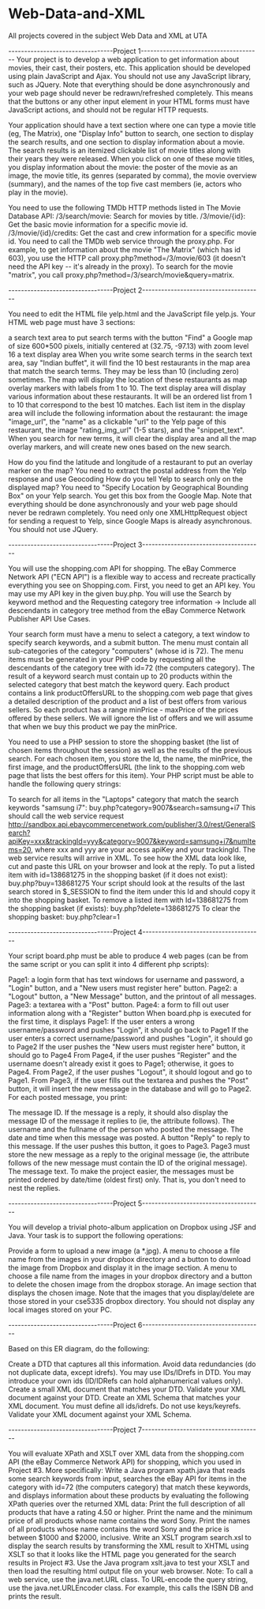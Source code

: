 # Web-Data-and-XML
All projects covered in the subject Web Data and XML at UTA


---------------------------------Project 1--------------------------------------
Your project is to develop a web application to get information about movies, their cast, their posters, etc. This application should be developed using plain JavaScript and Ajax. You should not use any JavaScript library, such as JQuery. Note that everything should be done asynchronously and your web page should never be redrawn/refreshed completely. This means that the buttons or any other input element in your HTML forms must have JavaScript actions, and should not be regular HTTP requests.

Your application should have a text section where one can type a movie title (eg, The Matrix), one "Display Info" button to search, one section to display the search results, and one section to display information about a movie. The search results is an itemized clickable list of movie titles along with their years they were released. When you click on one of these movie titles, you display information about the movie: the poster of the movie as an image, the movie title, its genres (separated by comma), the movie overview (summary), and the names of the top five cast members (ie, actors who play in the movie).

You need to use the following TMDb HTTP methods listed in The Movie Database API:
/3/search/movie: Search for movies by title.
/3/movie/{id}: Get the basic movie information for a specific movie id.
/3/movie/{id}/credits: Get the cast and crew information for a specific movie id.
You need to call the TMDb web service through the proxy.php. For example, to get information about the movie "The Matrix" (which has id 603), you use the HTTP call proxy.php?method=/3/movie/603 (it doesn't need the API key -- it's already in the proxy). To search for the movie "matrix", you call proxy.php?method=/3/search/movie&query=matrix.


---------------------------------Project 2--------------------------------------

You need to edit the HTML file yelp.html and the JavaScript file yelp.js. Your HTML web page must have 3 sections:

a search text area to put search terms with the button "Find"
a Google map of size 600*500 pixels, initially centered at (32.75, -97.13) with zoom level 16
a text display area
When you write some search terms in the search text area, say "Indian buffet", it will find the 10 best restaurants in the map area that match the search terms. They may be less than 10 (including zero) sometimes. The map will display the location of these restaurants as map overlay markers with labels from 1 to 10. The text display area will display various information about these restaurants. It will be an ordered list from 1 to 10 that correspond to the best 10 matches. Each list item in the display area will include the following information about the restaurant: the image "image_url", the "name" as a clickable "url" to the Yelp page of this restaurant, the image "rating_img_url" (1-5 stars), and the "snippet_text". When you search for new terms, it will clear the display area and all the map overlay markers, and will create new ones based on the new search.

How do you find the latitude and longitude of a restaurant to put an overlay marker on the map? You need to extract the postal address from the Yelp response and use Geocoding
How do you tell Yelp to search only on the displayed map? You need to "Specify Location by Geographical Bounding Box" on your Yelp search. You get this box from the Google Map.
Note that everything should be done asynchronously and your web page should never be redrawn completely. You need only one XMLHttpRequest object for sending a request to Yelp, since Google Maps is already asynchronous. You should not use JQuery.

---------------------------------Project 3--------------------------------------

You will use the shopping.com API for shopping. The eBay Commerce Network API ("ECN API") is a flexible way to access and recreate practically everything you see on Shopping.com. First, you need to get an API key. You may use my API key in the given buy.php. You will use the Search by keyword method and the Requesting category tree information -> Include all descendants in category tree method from the eBay Commerce Network Publisher API Use Cases.

Your search form must have a menu to select a category, a text window to specify search keywords, and a submit button. The menu must contain all sub-categories of the category "computers" (whose id is 72). The menu items must be generated in your PHP code by requesting all the descendants of the category tree with id=72 (the computers category). The result of a keyword search must contain up to 20 products within the selected category that best match the keyword query. Each product contains a link productOffersURL to the shopping.com web page that gives a detailed description of the product and a list of best offers from various sellers. So each product has a range minPrice - maxPrice of the prices offered by these sellers. We will ignore the list of offers and we will assume that when we buy this product we pay the minPrice.

You need to use a PHP session to store the shopping basket (the list of chosen items throughout the session) as well as the results of the previous search. For each chosen item, you store the Id, the name, the minPrice, the first image, and the productOffersURL (the link to the shopping.com web page that lists the best offers for this item). Your PHP script must be able to handle the following query strings:

To search for all items in the "Laptops" category that match the search keywords "samsung i7":
buy.php?category=9007&search=samsung+i7
This should call the web service request http://sandbox.api.ebaycommercenetwork.com/publisher/3.0/rest/GeneralSearch?apiKey=xxx&trackingId=yyy&category=9007&keyword=samsung+i7&numItems=20, where xxx and yyy are your access apiKey and your trackingId. The web service results will arrive in XML. To see how the XML data look like, cut and paste this URL on your browser and look at the reply.
To put a listed item with id=138681275 in the shopping basket (if it does not exist):
buy.php?buy=138681275
Your script should look at the results of the last search stored in $_SESSION to find the item under this Id and should copy it into the shopping basket.
To remove a listed item with Id=138681275 from the shopping basket (if exists):
buy.php?delete=138681275
To clear the shopping basket:
buy.php?clear=1

---------------------------------Project 4--------------------------------------

Your script board.php must be able to produce 4 web pages (can be from the same script or you can split it into 4 different php scripts):

Page1: a login form that has text windows for username and password, a "Login" button, and a "New users must register here" button.
Page2: a "Logout" button, a "New Message" button, and the printout of all messages.
Page3: a textarea with a "Post" button.
Page4: a form to fill out user information along with a "Register" button
When board.php is executed for the first time, it displays Page1:
If the user enters a wrong username/password and pushes "Login", it should go back to Page1
If the user enters a correct username/password and pushes "Login", it should go to Page2
If the user pushes the "New users must register here" button, it should go to Page4
From Page4, if the user pushes "Register" and the username doesn't already exist it goes to Page1; otherwise, it goes to Page4.
From Page2, if the user pushes "Logout", it should logout and go to Page1.
From Page3, if the user fills out the textarea and pushes the "Post" button, it will insert the new message in the database and will go to Page2.
For each posted message, you print:

The message ID. If the message is a reply, it should also display the message ID of the message it replies to (ie, the attribute follows).
The username and the fullname of the person who posted the message.
The date and time when this message was posted.
A button "Reply" to reply to this message. If the user pushes this button, it goes to Page3. Page3 must store the new message as a reply to the original message (ie, the attribute follows of the new message must contain the ID of the original message).
The message text.
To make the project easier, the messages must be printed ordered by date/time (oldest first) only. That is, you don't need to nest the replies.

---------------------------------Project 5--------------------------------------

You will develop a trivial photo-album application on Dropbox using JSF and Java. Your task is to support the following operations:

Provide a form to upload a new image (a *.jpg).
A menu to choose a file name from the images in your dropbox directory and a button to download the image from Dropbox and display it in the image section.
A menu to choose a file name from the images in your dropbox directory and a button to delete the chosen image from the dropbox storage.
An image section that displays the chosen image.
Note that the images that you display/delete are those stored in your cse5335 dropbox directory. You should not display any local images stored on your PC.

---------------------------------Project 6--------------------------------------

Based on this ER diagram, do the following:

Create a DTD that captures all this information. Avoid data redundancies (do not duplicate data, except idrefs). You may use IDs/IDrefs in DTD. You may introduce your own ids (ID/IDRefs can hold alphanumerical values only).
Create a small XML document that matches your DTD.
Validate your XML document against your DTD.
Create an XML Schema that matches your XML document. You must define all ids/idrefs. Do not use keys/keyrefs.
Validate your XML document against your XML Schema.

---------------------------------Project 7--------------------------------------

You will evaluate XPath and XSLT over XML data from the shopping.com API (the eBay Commerce Network API) for shopping, which you used in Project #3. More specifically:
Write a Java program xpath.java that reads some search keywords from input, searches the eBay API for items in the category with id=72 (the computers category) that match these keywords, and displays information about these products by evaluating the following XPath queries over the returned XML data:
Print the full description of all products that have a rating 4.50 or higher.
Print the name and the minimum price of all products whose name contains the word Sony.
Print the names of all products whose name contains the word Sony and the price is between $1000 and $2000, inclusive.
Write an XSLT program search.xsl to display the search results by transforming the XML result to XHTML using XSLT so that it looks like the HTML page you generated for the search results in Project #3. Use the Java program xslt.java to test your XSLT and then load the resulting html output file on your web browser.
Note: To call a web service, use the java.net.URL class. To URL-encode the query string, use the java.net.URLEncoder class. For example, this calls the ISBN DB and prints the result.


